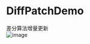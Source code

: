 # DiffPatchDemo
差分算法增量更新<br>
![image](https://github.com/XHiStone/DiffPatchDemo/blob/master/picture/%E5%A2%9E%E9%87%8F%E6%9B%B4%E6%96%B0.gif)<br>

